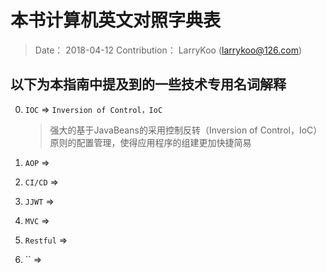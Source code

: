 # 本书计算机英文对照字典表

> Date： 2018-04-12
> Contribution： LarryKoo (larrykoo@126.com)

## 以下为本指南中提及到的一些技术专用名词解释

0. `IOC` => `Inversion of Control，IoC`

    > 强大的基于JavaBeans的采用控制反转（Inversion of Control，IoC）原则的配置管理，使得应用程序的组建更加快捷简易

0. `AOP` =>

0. `CI/CD` => 

0. `JJWT` => 

0. `MVC` => 

0. `Restful` =>

0. `` => 
